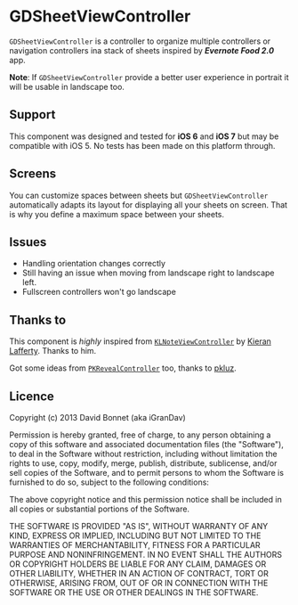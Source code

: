 GDSheetViewController
=====================

``GDSheetViewController`` is a controller to organize multiple controllers or navigation controllers ina  stack of sheets inspired by __*Evernote Food 2.0*__ app.

**Note**: If ``GDSheetViewController`` provide a better user experience in portrait it will be usable in landscape too.

Support
-------
This component was designed and tested for **iOS 6** and **iOS 7** but may be compatible with iOS 5. No tests has been made on this platform through.

Screens
-------
You can customize spaces between sheets but ``GDSheetViewController`` automatically adapts its layout for displaying all your sheets on screen. That is why you define a maximum space between your sheets.

Issues
------
- Handling orientation changes correctly
 - Still having an issue when moving from landscape right to landscape left.
 - Fullscreen controllers won't go landscape

Thanks to
---------
This component is *highly* inspired from [``KLNoteViewController``](https://github.com/KieranLafferty/KLNoteViewController) by [Kieran Lafferty](https://github.com/kieranlafferty). Thanks to him.

Got some ideas from [``PKRevealController``](https://github.com/pkluz/PKRevealController) too, thanks to [pkluz](https://github.com/pkluz).

Licence
-------

Copyright (c) 2013 David Bonnet (aka iGranDav)

Permission is hereby granted, free of charge, to any person obtaining a copy
of this software and associated documentation files (the "Software"), to deal
in the Software without restriction, including without limitation the rights
to use, copy, modify, merge, publish, distribute, sublicense, and/or sell
copies of the Software, and to permit persons to whom the Software is
furnished to do so, subject to the following conditions:

The above copyright notice and this permission notice shall be included in
all copies or substantial portions of the Software.

THE SOFTWARE IS PROVIDED "AS IS", WITHOUT WARRANTY OF ANY KIND, EXPRESS OR
IMPLIED, INCLUDING BUT NOT LIMITED TO THE WARRANTIES OF MERCHANTABILITY,
FITNESS FOR A PARTICULAR PURPOSE AND NONINFRINGEMENT. IN NO EVENT SHALL THE
AUTHORS OR COPYRIGHT HOLDERS BE LIABLE FOR ANY CLAIM, DAMAGES OR OTHER
LIABILITY, WHETHER IN AN ACTION OF CONTRACT, TORT OR OTHERWISE, ARISING FROM,
OUT OF OR IN CONNECTION WITH THE SOFTWARE OR THE USE OR OTHER DEALINGS IN
THE SOFTWARE.

